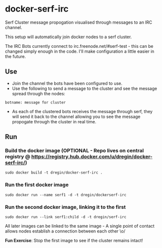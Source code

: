 docker-serf-irc
===================

Serf Cluster message propogation visualised through messages to an IRC channel.

This setup will automatically join docker nodes to a serf cluster.

The IRC Bots currently connect to irc.freenode.net/#serf-test - this can be changed simply enough in the code. I'll make configuration a little easier in the future.

## Use
- Join the channel the bots have been configured to use.
- Use the following to send a message to the cluster and see the message spread through the nodes:

`botname: message for cluster`

- As each of the clustered bots receives the message through serf, they will send it back to the channel allowing you to see the message propogate through the cluster in real time.

## Run 
### Build the docker image (OPTIONAL - Repo lives on central registry @ https://registry.hub.docker.com/u/dregin/docker-serf-irc/)
`sudo docker build -t dregin/docker-serf-irc .`


### Run the first docker image
`sudo docker run --name serf1 -d -t dregin/dockerserf-irc`

### Run the second docker image, linking it to the first
`sudo docker run --link serf1:child -d -t dregin/serf-irc`

All later images can be linked to the same image - A single point of contact allows nodes establish a connection between each other \o/

**Fun Exercise**: Stop the first image to see if the cluster remains intact!
